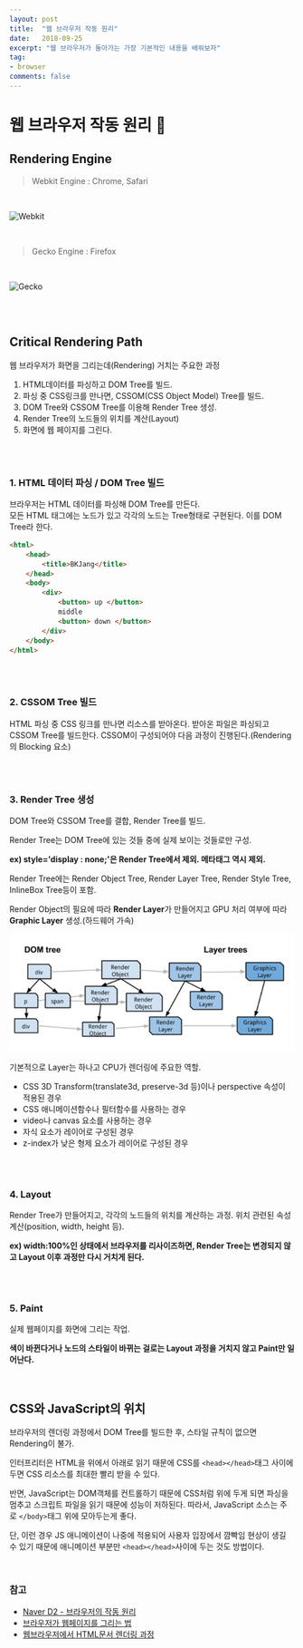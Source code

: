 ```yaml
---
layout: post
title:  "웹 브라우저 작동 원리"
date:   2018-09-25
excerpt: "웹 브라우저가 돌아가는 가장 기본적인 내용을 배워보자"
tag:
- browser
comments: false
---
```


# 웹 브라우저 작동 원리 :tada:

## Rendering Engine

> Webkit Engine : Chrome, Safari
<br>

![Webkit](https://github.com/SeonHyungJo/FrontEnd-Dev/blob/master/assets/image/Webkit.png?raw=true)

<br>

> Gecko Engine : Firefox
<br>

![Gecko](https://github.com/SeonHyungJo/FrontEnd-Dev/blob/master/assets/image/Gecko.jpg?raw=true)

<br>
<br>

## Critical Rendering Path

웹 브라우저가 화면을 그리는데(Rendering) 거치는 주요한 과정
<br>

1. HTML데이터를 파싱하고 DOM Tree를 빌드.
2. 파싱 중 CSS링크를 만나면, CSSOM(CSS Object Model) Tree를 빌드.
3. DOM Tree와 CSSOM Tree를 이용해 Render Tree 생성.
4. Render Tree의 노드들의 위치를 계산(Layout)
5. 화면에 웹 페이지를 그린다.

<br>
<br>

### 1. HTML 데이터 파싱 / DOM Tree 빌드

브라우저는 HTML 데이터를 파싱해 DOM Tree를 만든다.
<br>
모든 HTML 태그에는 노드가 있고 각각의 노드는 Tree형태로 구현된다.
이를 DOM Tree라 한다.
<br>

```html
<html>
    <head>
        <title>BKJang</title>
    </head>
    <body>
        <div>
            <button> up </button>
            middle
            <button> down </button>
        </div>
    </body>
</html>
```

<br>
<br>

### 2. CSSOM Tree 빌드

HTML 파싱 중 CSS 링크를 만나면 리소스를 받아온다.
받아온 파일은 파싱되고 CSSOM Tree를 빌드한다.
CSSOM이 구성되어야 다음 과정이 진행된다.(Rendering의 Blocking 요소)

<br>
<br>

### 3. Render Tree 생성

DOM Tree와 CSSOM Tree를 결합, Render Tree를 빌드.
<br>

Render Tree는 DOM Tree에 있는 것들 중에 실제 보이는 것들로만 구성.
<br>

**ex) style='display : none;'은 Render Tree에서 제외. 메타태그 역시 제외.**
<br>

Render Tree에는 Render Object Tree, Render Layer Tree, Render Style Tree, InlineBox Tree등이 포함.
<br>

Render Object의 필요에 따라 **Render Layer**가 만들어지고 GPU 처리 여부에 따라 **Graphic Layer** 생성.(하드웨어 가속)
<br>

![graphic layer](https://github.com/SeonHyungJo/FrontEnd-Dev/blob/master/assets/image/graphicLayer.png?raw=true)

기본적으로 Layer는 하나고 CPU가 렌더링에 주요한 역할.
<br>

- CSS 3D Transform(translate3d, preserve-3d 등)이나 perspective 속성이 적용된 경우
- CSS 애니메이션함수나 필터함수를 사용하는 경우
- video나 canvas 요소를 사용하는 경우
- 자식 요소가 레이어로 구성된 경우
- z-index가 낮은 형제 요소가 레이어로 구성된 경우

<br>
<br>

### 4. Layout

Render Tree가 만들어지고, 각각의 노드들의 위치를 계산하는 과정.
위치 관련된 속성 계산(position, width, height 등).
<br>

**ex) width:100%인 상태에서 브라우저를 리사이즈하면, Render Tree는 변경되지 않고 Layout 이후 과정만 다시 거치게 된다.**

<br>
<br>

### 5. Paint

실제 웹페이지를 화면에 그리는 작업.

**색이 바뀐다거나 노드의 스타일이 바뀌는 걸로는 Layout 과정을 거치지 않고 Paint만 일어난다.**

<br>

## CSS와 JavaScript의 위치

브라우저의 렌더링 과정에서 DOM Tree를 빌드한 후, 스타일 규칙이 없으면 Rendering이 불가.

인터프리터은 HTML을 위에서 아래로 읽기 때문에 CSS를 `<head></head>`태그 사이에 두면 CSS 리소스를 최대한 빨리 받을 수 있다.

반면, JavaScript는 DOM객체를 컨트롤하기 때문에 CSS처럼 위에 두게 되면 파싱을 멈추고 스크립트 파일을 읽기 때문에 성능이 저하된다. 따라서, JavaScript 소스는 주로 `</body>`태그 위에 모아두는게 좋다.

단, 이런 경우 JS 애니메이션이 나중에 적용되어 사용자 입장에서 깜빡임 현상이 생길 수 있기 때문에 애니메이션 부분만 `<head></head>`사이에 두는 것도 방법이다.

<br>

### 참고

- [Naver D2 - 브라우저의 작동 원리](http://d2.naver.com/helloworld/59361)
- [브라우저가 웹페이지를 그리는 법](https://isme2n.github.io/devlog/2017/07/06/browser-rendering/)
- [웹브라우저에서 HTML문서 렌더링 과정](http://jeong-pro.tistory.com/90)